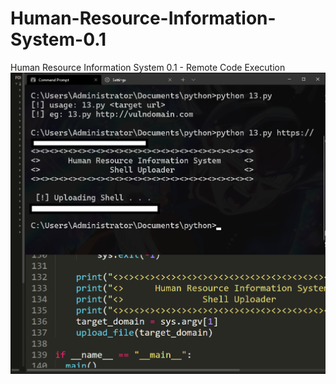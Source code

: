 # Human-Resource-Information-System-0.1
Human Resource Information System 0.1 - Remote Code Execution
![](2.png)

